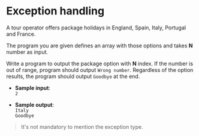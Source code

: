 # Exception handling

A tour operator offers package holidays in England, Spain, Italy, Portugal and France.

The program you are given defines an array with those options and takes **N** number as input.

Write a program to output the package option with **N** index. If the number is out of range, program should output `Wrong number`. Regardless of the option results, the program should output `Goodbye` at the end.

- **Sample input**:  
`2`

- **Sample output**:  
`Italy`  
`Goodbye`  

>It's not mandatory to mention the exception type.
